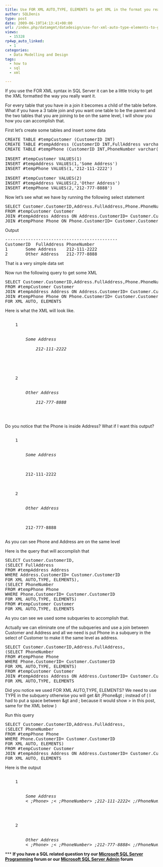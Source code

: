 ```yaml
---
title: Use FOR XML AUTO,TYPE, ELEMENTS to get XML in the format you really want with SQL Server FOR XML Syntax
author: SQLDenis
type: post
date: 2009-06-19T14:13:41+00:00
url: /index.php/datamgmt/datadesign/use-for-xml-auto-type-elements-to-get-xm/
views:
  - 15328
rp4wp_auto_linked:
  - 1
categories:
  - Data Modelling and Design
tags:
  - how to
  - sql
  - xml

---
```

If you use the FOR XML syntax in SQL Server it can be a little tricky to get the XML formatted the way you really want it.
  
For every table that you have in a join it becomes a child of the table before. What if you have a 3 table join and you want one table to be the parent and the two tables that you are joining to be on the same level, I will show you how you can accomplish that.
  
First let&#8217;s create some tables and insert some data

<pre>CREATE TABLE #tempCustomer (CustomerID INT)
CREATE TABLE #tempAddress (CustomerID INT,FullAddress varchar(100))
CREATE TABLE #tempPhone (CustomerID INT,PhoneNumber varchar(100))

INSERT #tempCustomer VALUES(1)
INSERT #tempAddress VALUES(1,'Some Address')
INSERT #tempPhone VALUES(1,'212-111-2222')

INSERT #tempCustomer VALUES(2)
INSERT #tempAddress VALUES(2,'Other Address')
INSERT #tempPhone VALUES(2,'212-777-8888')</pre>

Now let&#8217;s see what we have by running the following select statement

<pre>SELECT Customer.CustomerID,Address.FullAddress,Phone.PhoneNumber
FROM #tempCustomer Customer
JOIN #tempAddress Address ON Address.CustomerID= Customer.CustomerID
JOIN #tempPhone Phone ON Phone.CustomerID= Customer.CustomerID</pre>

Output

<pre>--------------------------------------------
CustomerID	FullAddress	PhoneNumber
1		Some Address	212-111-2222
2		Other Address	212-777-8888</pre>

That is a very simple data set

Now run the following query to get some XML

<pre>SELECT Customer.CustomerID,Address.FullAddress,Phone.PhoneNumber
FROM #tempCustomer Customer
JOIN #tempAddress Address ON Address.CustomerID= Customer.CustomerID
JOIN #tempPhone Phone ON Phone.CustomerID= Customer.CustomerID
FOR XML AUTO, ELEMENTS</pre>

Here is what the XML will look like.

<pre><Customer>
	<CustomerID>1</CustomerID>
	<Address>
		<FullAddress>Some Address</FullAddress>
		<Phone>
			<PhoneNumber>212-111-2222</PhoneNumber>
		</Phone>
	</Address>
</Customer>
<Customer>
	<CustomerID>2</CustomerID>
	<Address>
		<FullAddress>Other Address</FullAddress>
		<Phone>
			<PhoneNumber>212-777-8888</PhoneNumber>
		</Phone>
	</Address>
</Customer></pre>

Do you notice that the Phone is inside Address? What if I want this output?

<pre><Customer>
	<CustomerID>1</CustomerID>
	<Address>
		<FullAddress>Some Address</FullAddress>
	</Address>
	<Phone>
		<PhoneNumber>212-111-2222</PhoneNumber>
	</Phone>
</Customer>
<Customer>
	<CustomerID>2</CustomerID>
	<Address>
		<FullAddress>Other Address</FullAddress>
	</Address>
	<Phone>
		<PhoneNumber>212-777-8888</PhoneNumber>
	</Phone>
</Customer></pre>

As you can see Phone and Address are on the same level

Here is the query that will accomplish that

<pre>SELECT Customer.CustomerID,
(SELECT FullAddress
FROM #tempAddress Address
WHERE Address.CustomerID= Customer.CustomerID
FOR XML AUTO,TYPE, ELEMENTS),
(SELECT PhoneNumber
FROM #tempPhone Phone
WHERE Phone.CustomerID= Customer.CustomerID
FOR XML AUTO,TYPE, ELEMENTS)
FROM #tempCustomer Customer
FOR XML AUTO,TYPE, ELEMENTS</pre>

As you can see we used some subqueries to accomplish that.
  
Actually we can eliminate one of the subqueries and use a join between Customer and Address and all we need is put Phone in a subquery in the select of Customer to make it the same level as address.

<pre>SELECT Customer.CustomerID,Address.FullAddress,
(SELECT PhoneNumber
FROM #tempPhone Phone
WHERE Phone.CustomerID= Customer.CustomerID
FOR XML AUTO,TYPE, ELEMENTS)
FROM #tempCustomer Customer
JOIN #tempAddress Address ON Address.CustomerID= Customer.CustomerID
FOR XML AUTO,TYPE, ELEMENTS</pre>

Did you notice we used FOR XML AUTO,TYPE, ELEMENTS? We need to use TYPE in the subquery otherwise you will get &lt ;Phone&gt ; instead of <Phone> ( I had to put a space between &gt and ; because it would show > in this post, same for the XML below )

Run this query

<pre>SELECT Customer.CustomerID,Address.FullAddress,
(SELECT PhoneNumber
FROM #tempPhone Phone
WHERE Phone.CustomerID= Customer.CustomerID
FOR XML AUTO, ELEMENTS)
FROM #tempCustomer Customer
JOIN #tempAddress Address ON Address.CustomerID= Customer.CustomerID
FOR XML AUTO, ELEMENTS</pre>

Here is the output

<pre><Customer>
	<CustomerID>1</CustomerID>
	<Address>
		<FullAddress>Some Address</FullAddress>
		&lt ;Phone&gt ;&lt ;PhoneNumber&gt ;212-111-2222&lt ;/PhoneNumber&gt ;&lt ;/Phone&gt ;
	</Address>
</Customer>
<Customer>
	<CustomerID>2</CustomerID>
	<Address>
		<FullAddress>Other Address</FullAddress>
		&lt ;Phone&gt ;&lt ;PhoneNumber&gt ;212-777-8888&lt ;/PhoneNumber&gt ;</Phone&gt ;
	</Address>
</Customer></pre>



\*** **If you have a SQL related question try our [Microsoft SQL Server Programming][1] forum or our [Microsoft SQL Server Admin][2] forum**<ins></ins>

 [1]: http://forum.lessthandot.com/viewforum.php?f=17
 [2]: http://forum.lessthandot.com/viewforum.php?f=22